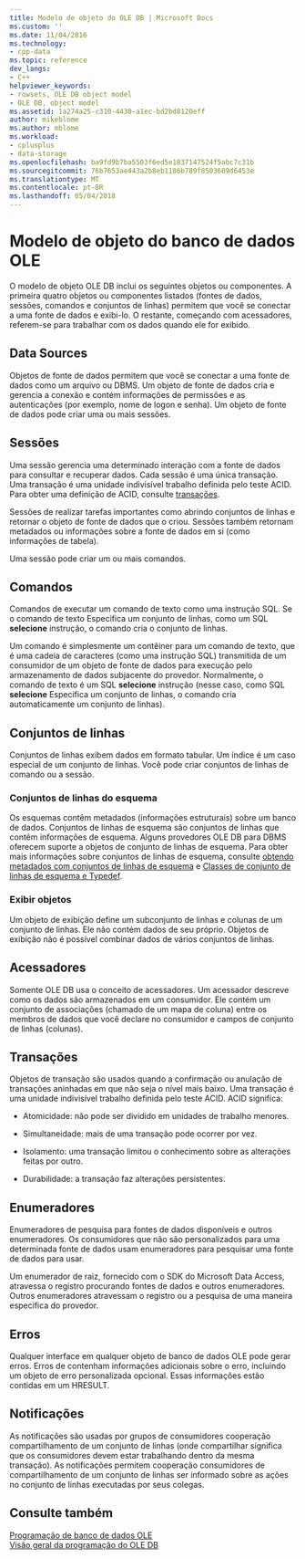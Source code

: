 ```yaml
---
title: Modelo de objeto do OLE DB | Microsoft Docs
ms.custom: ''
ms.date: 11/04/2016
ms.technology:
- cpp-data
ms.topic: reference
dev_langs:
- C++
helpviewer_keywords:
- rowsets, OLE DB object model
- OLE DB, object model
ms.assetid: 1a274a25-c310-4430-a1ec-bd2bd8120eff
author: mikeblome
ms.author: mblome
ms.workload:
- cplusplus
- data-storage
ms.openlocfilehash: ba9fd9b7ba5503f6ed5e1837147524f5abc7c31b
ms.sourcegitcommit: 76b7653ae443a2b8eb1186b789f8503609d6453e
ms.translationtype: MT
ms.contentlocale: pt-BR
ms.lasthandoff: 05/04/2018
---
```

# <a name="ole-db-object-model"></a>Modelo de objeto do banco de dados OLE
O modelo de objeto OLE DB inclui os seguintes objetos ou componentes. A primeira quatro objetos ou componentes listados (fontes de dados, sessões, comandos e conjuntos de linhas) permitem que você se conectar a uma fonte de dados e exibi-lo. O restante, começando com acessadores, referem-se para trabalhar com os dados quando ele for exibido.  
  
## <a name="data-sources"></a>Data Sources  
 Objetos de fonte de dados permitem que você se conectar a uma fonte de dados como um arquivo ou DBMS. Um objeto de fonte de dados cria e gerencia a conexão e contém informações de permissões e as autenticações (por exemplo, nome de logon e senha). Um objeto de fonte de dados pode criar uma ou mais sessões.  
  
## <a name="sessions"></a>Sessões  
 Uma sessão gerencia uma determinado interação com a fonte de dados para consultar e recuperar dados. Cada sessão é uma única transação. Uma transação é uma unidade indivisível trabalho definida pelo teste ACID. Para obter uma definição de ACID, consulte [transações](#vcconoledbcomponents_transactions).  
  
 Sessões de realizar tarefas importantes como abrindo conjuntos de linhas e retornar o objeto de fonte de dados que o criou. Sessões também retornam metadados ou informações sobre a fonte de dados em si (como informações de tabela).  
  
 Uma sessão pode criar um ou mais comandos.  
  
## <a name="commands"></a>Comandos  
 Comandos de executar um comando de texto como uma instrução SQL. Se o comando de texto Especifica um conjunto de linhas, como um SQL **selecione** instrução, o comando cria o conjunto de linhas.  
  
 Um comando é simplesmente um contêiner para um comando de texto, que é uma cadeia de caracteres (como uma instrução SQL) transmitida de um consumidor de um objeto de fonte de dados para execução pelo armazenamento de dados subjacente do provedor. Normalmente, o comando de texto é um SQL **selecione** instrução (nesse caso, como SQL **selecione** Especifica um conjunto de linhas, o comando cria automaticamente um conjunto de linhas).  
  
## <a name="rowsets"></a>Conjuntos de linhas  
 Conjuntos de linhas exibem dados em formato tabular. Um índice é um caso especial de um conjunto de linhas. Você pode criar conjuntos de linhas de comando ou a sessão.  
  
### <a name="schema-rowsets"></a>Conjuntos de linhas do esquema  
 Os esquemas contêm metadados (informações estruturais) sobre um banco de dados. Conjuntos de linhas de esquema são conjuntos de linhas que contêm informações de esquema. Alguns provedores OLE DB para DBMS oferecem suporte a objetos de conjunto de linhas de esquema. Para obter mais informações sobre conjuntos de linhas de esquema, consulte [obtendo metadados com conjuntos de linhas de esquema](../../data/oledb/obtaining-metadata-with-schema-rowsets.md) e [Classes de conjunto de linhas de esquema e Typedef](../../data/oledb/schema-rowset-classes-and-typedef-classes.md).  
  
### <a name="view-objects"></a>Exibir objetos  
 Um objeto de exibição define um subconjunto de linhas e colunas de um conjunto de linhas. Ele não contém dados de seu próprio. Objetos de exibição não é possível combinar dados de vários conjuntos de linhas.  
  
## <a name="accessors"></a>Acessadores  
 Somente OLE DB usa o conceito de acessadores. Um acessador descreve como os dados são armazenados em um consumidor. Ele contém um conjunto de associações (chamado de um mapa de coluna) entre os membros de dados que você declare no consumidor e campos de conjunto de linhas (colunas).  
  
##  <a name="vcconoledbcomponents_transactions"></a> Transações  
 Objetos de transação são usados quando a confirmação ou anulação de transações aninhadas em que não seja o nível mais baixo. Uma transação é uma unidade indivisível trabalho definida pelo teste ACID. ACID significa:  
  
-   Atomicidade: não pode ser dividido em unidades de trabalho menores.  
  
-   Simultaneidade: mais de uma transação pode ocorrer por vez.  
  
-   Isolamento: uma transação limitou o conhecimento sobre as alterações feitas por outro.  
  
-   Durabilidade: a transação faz alterações persistentes.  
  
## <a name="enumerators"></a>Enumeradores  
 Enumeradores de pesquisa para fontes de dados disponíveis e outros enumeradores. Os consumidores que não são personalizados para uma determinada fonte de dados usam enumeradores para pesquisar uma fonte de dados para usar.  
  
 Um enumerador de raiz, fornecido com o SDK do Microsoft Data Access, atravessa o registro procurando fontes de dados e outros enumeradores. Outros enumeradores atravessam o registro ou a pesquisa de uma maneira específica do provedor.  
  
## <a name="errors"></a>Erros  
 Qualquer interface em qualquer objeto de banco de dados OLE pode gerar erros. Erros de contenham informações adicionais sobre o erro, incluindo um objeto de erro personalizada opcional. Essas informações estão contidas em um HRESULT.  
  
## <a name="notifications"></a>Notificações  
 As notificações são usadas por grupos de consumidores cooperação compartilhamento de um conjunto de linhas (onde compartilhar significa que os consumidores devem estar trabalhando dentro da mesma transação). As notificações permitem cooperação consumidores de compartilhamento de um conjunto de linhas ser informado sobre as ações no conjunto de linhas executadas por seus colegas.  
  
## <a name="see-also"></a>Consulte também  
 [Programação de banco de dados OLE](../../data/oledb/ole-db-programming.md)   
 [Visão geral da programação do OLE DB](../../data/oledb/ole-db-programming-overview.md)